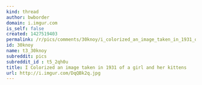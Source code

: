 ```yaml
---
kind: thread
author: bwborder
domain: i.imgur.com
is_self: false
created: 1427519403
permalink: /r/pics/comments/30knoy/i_colorized_an_image_taken_in_1931_of_a_girl_and/
id: 30knoy
name: t3_30knoy
subreddit: pics
subreddit_id : t5_2qh0u
title: I Colorized an image taken in 1931 of a girl and her kittens
url: http://i.imgur.com/DqQBk2q.jpg
---
```



